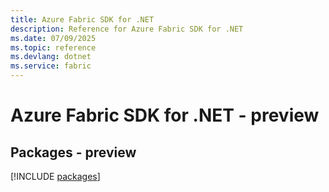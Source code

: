 ```yaml
---
title: Azure Fabric SDK for .NET
description: Reference for Azure Fabric SDK for .NET
ms.date: 07/09/2025
ms.topic: reference
ms.devlang: dotnet
ms.service: fabric
---
```

# Azure Fabric SDK for .NET - preview
## Packages - preview
[!INCLUDE [packages](fabric-index.md)]